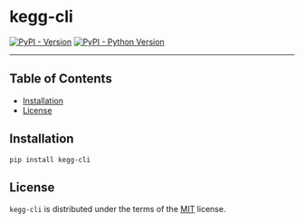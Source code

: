 # kegg-cli

[![PyPI - Version](https://img.shields.io/pypi/v/kegg-cli.svg)](https://pypi.org/project/kegg-cli)
[![PyPI - Python Version](https://img.shields.io/pypi/pyversions/kegg-cli.svg)](https://pypi.org/project/kegg-cli)

-----

## Table of Contents

- [Installation](#installation)
- [License](#license)

## Installation

```console
pip install kegg-cli
```

## License

`kegg-cli` is distributed under the terms of the [MIT](https://spdx.org/licenses/MIT.html) license.

